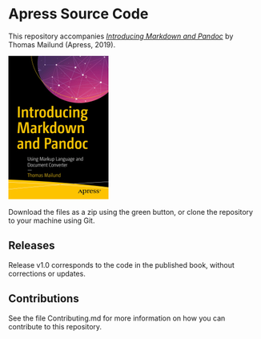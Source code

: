 # Apress Source Code

This repository accompanies [*Introducing Markdown and Pandoc*](https://www.apress.com/9781484251485) by Thomas Mailund (Apress, 2019).

[comment]: #cover
![Cover image](9781484251485.jpg)

Download the files as a zip using the green button, or clone the repository to your machine using Git.

## Releases

Release v1.0 corresponds to the code in the published book, without corrections or updates.

## Contributions

See the file Contributing.md for more information on how you can contribute to this repository.